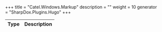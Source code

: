 

+++
title = "Catel.Windows.Markup" 
description = ""
weight = 10
generator = "SharpDox.Plugins.Hugo"
+++

Type|Description
---|---

